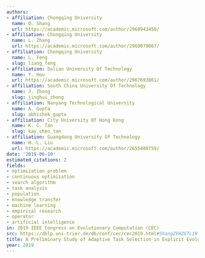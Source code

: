 ```yaml
---
authors:
- affiliation: Chongqing University
  name: Q. Shang
  url: https://academic.microsoft.com/author/2968943450/
- affiliation: Chongqing University
  name: L. Zhang
  url: https://academic.microsoft.com/author/2969079067/
- affiliation: Chongqing University
  name: L. Feng
  slug: liang_feng
- affiliation: Dalian University Of Technology
  name: Y. Hou
  url: https://academic.microsoft.com/author/2967693061/
- affiliation: South China University Of Technology
  name: J. Zhong
  slug: jinghui_zhong
- affiliation: Nanyang Technological University
  name: A. Gupta
  slug: abhishek_gupta
- affiliation: City University Of Hong Kong
  name: K. C. Tan
  slug: kay_chen_tan
- affiliation: Guangdong University Of Technology
  name: H.-L. Liu
  url: https://academic.microsoft.com/author/2655480759/
date: '2019-06-10'
estimated_citations: 2
fields:
- optimization problem
- continuous optimization
- search algorithm
- task analysis
- population
- knowledge transfer
- machine learning
- empirical research
- operator
- artificial intelligence
in: 2019 IEEE Congress on Evolutionary Computation (CEC)
src: https://dblp.uni-trier.de/db/conf/cec/cec2019.html#ShangZFHZGTL19
title: A Preliminary Study of Adaptive Task Selection in Explicit Evolutionary Many-Tasking
year: 2019
---
```

